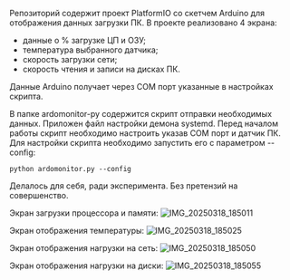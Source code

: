 Репозиторий содержит проект PlatformIO со скетчем Arduino для отображения данных загрузки ПК.
В проекте реализовано 4 экрана:
- данные о % загрузке ЦП и ОЗУ;
- температура выбранного датчика;
- скорость загрузки сети;
- скорость чтения и записи на дисках ПК.

Данные Arduino получает через COM порт указанные в настройках скрипта.

В папке ardomonitor-py содержится скрипт отправки необходимых данных. Приложен файл настройки демона systemd.
Перед началом работы скрипт необходимо настроить указав COM порт и датчик ПК. Для настройки скрипта необходимо запустить его с параметром --config:

`python ardomonitor.py --config`

Делалось для себя, ради эксперимента. Без претензий на совершенство.

Экран загрузки процессора и памяти:
![IMG_20250318_185011](https://github.com/user-attachments/assets/2f6eb2bf-6377-4a88-ab0d-ad491c170998)

Экран отображения температуры:
![IMG_20250318_185025](https://github.com/user-attachments/assets/dd965a9f-5673-456d-b3e4-75c76728125f)

Экран отображения нагрузки на сеть:
![IMG_20250318_185050](https://github.com/user-attachments/assets/5a8cb593-a6ef-47df-982c-8757ad0a273d)

Экран отображения нагрузки на диски:
![IMG_20250318_185055](https://github.com/user-attachments/assets/3fb3f990-59a5-49fb-82d1-cb0315ada628)
